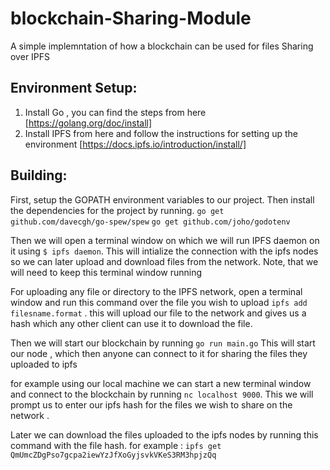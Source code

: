 # blockchain-Sharing-Module
A simple implemntation of how a blockchain can be used for files Sharing over IPFS  


## Environment Setup:

1. Install Go , you can find the steps from here [https://golang.org/doc/install]
2. Install IPFS from here and follow the instructions for setting up the environment [https://docs.ipfs.io/introduction/install/]



## Building:
First, setup the GOPATH environment variables to our project.
Then install the dependencies for the project by running.
`go get github.com/davecgh/go-spew/spew`
`go get github.com/joho/godotenv`

Then we will open a terminal window on which we will run IPFS daemon on it using `$ ipfs daemon`.
This will intialize the connection with the ipfs nodes so we can later upload and download files from the network.
Note, that we will need to keep this terminal window running 

For uploading any file or directory to the IPFS network, open a terminal window and run this command
over the file you wish to upload `ipfs add filesname.format` .
this will upload our file to the network and gives us a hash which any other client can use it to download the file.

Then we will start our blockchain by running `go run main.go`
This will start our node , which then anyone can connect to it for sharing the files they uploaded to ipfs 

for example using our local machine we can start a new terminal window and connect to the blockchain by running `nc localhost 9000`.
This we will prompt us to enter our ipfs hash for the files we wish to share on the network .

Later we can download the files uploaded to the ipfs nodes by running this command with the file hash.
for example : `ipfs get QmUmcZDgPso7gcpa2iewYzJfXoGyjsvkVKeS3RM3hpjzQq`

